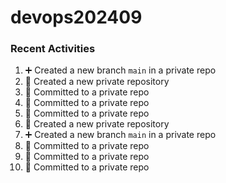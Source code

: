 # devops202409

### Recent Activities
<!--START_SECTION:activity-->
1. ➕ Created a new branch `main` in a private repo
2. 🎉 Created a new private repository
3. 📝 Committed to a private repo
4. 📝 Committed to a private repo
5. 📝 Committed to a private repo
6. 🎉 Created a new private repository
7. ➕ Created a new branch `main` in a private repo
8. 📝 Committed to a private repo
9. 📝 Committed to a private repo
10. 📝 Committed to a private repo
<!--END_SECTION:activity-->
